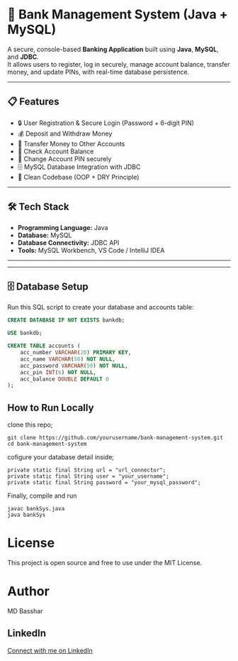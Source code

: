 # 🏦 Bank Management System (Java + MySQL)

A secure, console-based **Banking Application** built using **Java**, **MySQL**, and **JDBC**.  
It allows users to register, log in securely, manage account balance, transfer money, and update PINs, with real-time database persistence.

---

## 📋 Features

- 🔒 User Registration & Secure Login (Password + 6-digit PIN)
- 💰 Deposit and Withdraw Money
- 🔄 Transfer Money to Other Accounts
- 🧾 Check Account Balance
- 🔑 Change Account PIN securely
- 🗄 MySQL Database Integration with JDBC
- 🧹 Clean Codebase (OOP + DRY Principle)

---

## 🛠 Tech Stack

- **Programming Language:** Java
- **Database:** MySQL
- **Database Connectivity:** JDBC API
- **Tools:** MySQL Workbench, VS Code / IntelliJ IDEA

---


---

## 🗄 Database Setup

Run this SQL script to create your database and accounts table:

```sql
CREATE DATABASE IF NOT EXISTS bankdb;

USE bankdb;

CREATE TABLE accounts (
    acc_number VARCHAR(20) PRIMARY KEY,
    acc_name VARCHAR(50) NOT NULL,
    acc_password VARCHAR(50) NOT NULL,
    acc_pin INT(6) NOT NULL,
    acc_balance DOUBLE DEFAULT 0
);
```
## How to Run Locally
clone this repo;
```
git clone https://github.com/yourusername/bank-management-system.git
cd bank-management-system
```
cofigure your database detail inside;
```
private static final String url = "url_connector";
private static final String user = "your_username";
private static final String password = "your_mysql_password";
```
Finally, compile and run
```
javac bankSys.java
java bankSys
```

# License
This project is open source and free to use under the MIT License.

# Author
MD Basshar
## LinkedIn 
[Connect with me on LinkedIn](https://linkedin.com/in/md-basshar-1b7aaa247)
